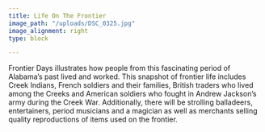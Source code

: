```yaml
---
title: Life On The Frontier
image_path: "/uploads/DSC_0325.jpg"
image_alignment: right
type: block

---
```

Frontier Days illustrates how people from this fascinating period of Alabama’s past lived and worked. This snapshot of frontier life includes Creek Indians, French soldiers and their families, British traders who lived among the Creeks and American soldiers who fought in Andrew Jackson’s army during the Creek War. Additionally, there will be strolling balladeers, entertainers, period musicians and a magician as well as merchants selling quality reproductions of items used on the frontier.